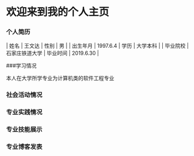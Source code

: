 # 欢迎来到我的个人主页


### 个人简历



| 姓名  | 王文达  | 性别  | 男  |
| 出生年月  | 1997.6.4  | 学历  | 大学本科  |
| 毕业院校  | 石家庄铁道大学  | 毕业时间  | 2019.6.30  |


###学习情况 

本人在大学所学专业为计算机类的软件工程专业


### 社会活动情况
### 专业实践情况
### 专业技能展示
### 专业博客发表



